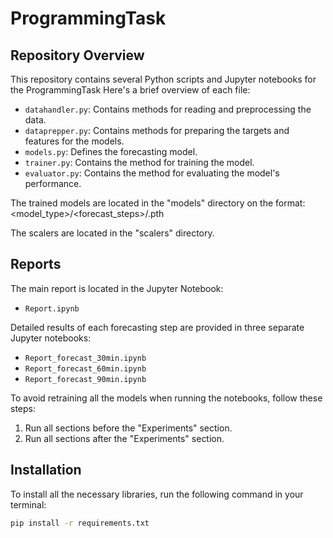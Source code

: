# ProgrammingTask

## Repository Overview
This repository contains several Python scripts and Jupyter notebooks for the ProgrammingTask
Here's a brief overview of each file:

- `datahandler.py`: Contains methods for reading and preprocessing the data.
- `dataprepper.py`: Contains methods for preparing the targets and features for the models.
- `models.py`: Defines the forecasting model.
- `trainer.py`: Contains the method for training the model.
- `evaluator.py`: Contains the method for evaluating the model's performance.

The trained models are located in the "models" directory on the format:
<model_type>/<forecast_steps>/<participant>.pth

The scalers are located in the "scalers" directory.

## Reports
The main report is located in the Jupyter Notebook:
- `Report.ipynb`

Detailed results of each forecasting step are provided in three separate Jupyter notebooks:

- `Report_forecast_30min.ipynb`
- `Report_forecast_60min.ipynb`
- `Report_forecast_90min.ipynb`

To avoid retraining all the models when running the notebooks, follow these steps:

1. Run all sections before the "Experiments" section.
2. Run all sections after the "Experiments" section.

## Installation
To install all the necessary libraries, run the following command in your terminal:

```bash
pip install -r requirements.txt